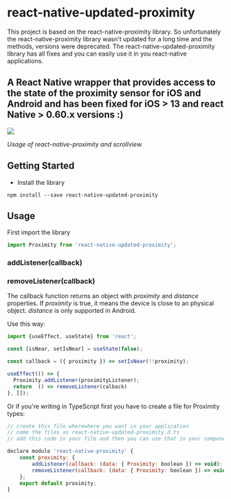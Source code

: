

# react-native-updated-proximity


This project is based on the react-native-proximity library. So unfortunately the react-native-proximity library wasn't updated for a long time and the methods, versions were deprecated. The react-native-updated-proximity library has all fixes and you can easily use it in you react-native applications.

## A React Native wrapper that provides access to the state of the proximity sensor for iOS and Android and has been fixed for iOS > 13 and react Native > 0.60.x versions :)

![](https://github.com/williambout/react-native-proximity/raw/master/demo.gif)

*Usage of react-native-proximity and scrollview.*

## Getting Started

- Install the library 
```shell
npm install --save react-native-updated-proximity
```

## Usage

First import the library

```javascript
import Proximity from 'react-native-updated-proximity';
```

### addListener(callback)
### removeListener(callback)

The callback function returns an object with *proximity* and *distance* properties. If *proximity* is true, it means the device is close to an physical object. *distance* is only supported in Android.


Use this way:

```javascript
import {useEffect, useState} from 'react';

const [isNear, setIsNear] = useState(false);

const callback = ({ proximity }) => setIsNear(!!proximity);

useEffect(() => {
  Proximity.addListener(proximityListener);
  return  () => removeListener(calback)
}, []);
```

Or if you're writing in TypeScript first you have to create a file for Proximity types:

```javascript
// create this file wherewhere you want in your application
// name the files as react-native-updated-proximity.d.ts
// add this code in your file and then you can use that in your component

declare module 'react-native-proximity' {
    const proximity: {
        addListener(callback: (data: { Proximity: boolean }) => void): void;
        removeListener(callback: (data: { Proximity: boolean }) => void): void;
    };
    export default proximity;
}
```
